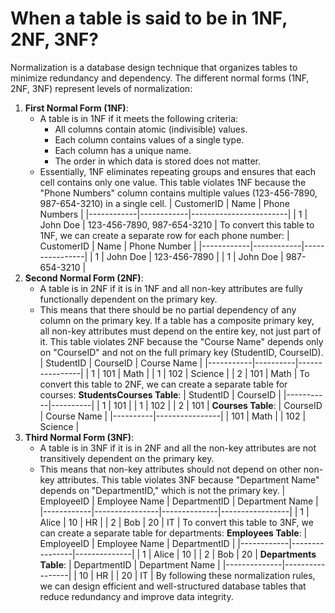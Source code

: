# When a table is said to be in 1NF, 2NF, 3NF?
Normalization is a database design technique that organizes tables to minimize redundancy and dependency. The different normal forms (1NF, 2NF, 3NF) represent levels of normalization:
1. **First Normal Form (1NF)**:
   - A table is in 1NF if it meets the following criteria:
     - All columns contain atomic (indivisible) values.
     - Each column contains values of a single type.
     - Each column has a unique name.
     - The order in which data is stored does not matter.
   - Essentially, 1NF eliminates repeating groups and ensures that each cell contains only one value.
This table violates 1NF because the "Phone Numbers" column contains multiple values (123-456-7890, 987-654-3210) in a single cell.
| CustomerID | Name       | Phone Numbers          |
|------------|------------|------------------------|
| 1          | John Doe   | 123-456-7890, 987-654-3210 |
To convert this table to 1NF, we can create a separate row for each phone number:
| CustomerID | Name       | Phone Number   |
|------------|------------|----------------|
| 1          | John Doe   | 123-456-7890  |
| 1          | John Doe   | 987-654-3210  |
2. **Second Normal Form (2NF)**:
   - A table is in 2NF if it is in 1NF and all non-key attributes are fully functionally dependent on the primary key.
   - This means that there should be no partial dependency of any column on the primary key. If a table has a composite primary key, all non-key attributes must depend on the entire key, not just part of it.
This table violates 2NF because the "Course Name" depends only on "CourseID" and not on the full primary key (StudentID, CourseID).
| StudentID | CourseID | Course Name   |
|-----------|----------|----------------|
| 1         | 101      | Math          |
| 1         | 102      | Science       |
| 2         | 101      | Math          |
To convert this table to 2NF, we can create a separate table for courses:
**StudentsCourses Table**:
| StudentID | CourseID |
|-----------|----------|
| 1         | 101      |
| 1         | 102      |
| 2         | 101      |
**Courses Table**:
| CourseID | Course Name   |
|----------|----------------|
| 101      | Math          |
| 102      | Science       |
3. **Third Normal Form (3NF)**:
   - A table is in 3NF if it is in 2NF and all the non-key attributes are not transitively dependent on the primary key.
   - This means that non-key attributes should not depend on other non-key attributes.
This table violates 3NF because "Department Name" depends on "DepartmentID," which is not the primary key.
| EmployeeID | Employee Name | DepartmentID | Department Name |
|------------|----------------|--------------|-----------------|
| 1          | Alice          | 10           | HR              |
| 2          | Bob            | 20           | IT              |
To convert this table to 3NF, we can create a separate table for departments:
**Employees Table**:
| EmployeeID | Employee Name | DepartmentID |
|------------|----------------|--------------|
| 1          | Alice          | 10           |
| 2          | Bob            | 20           |
**Departments Table**:
| DepartmentID | Department Name |
|--------------|-----------------|
| 10           | HR              |
| 20           | IT              |
By following these normalization rules, we can design efficient and well-structured database tables that reduce redundancy and improve data integrity.
